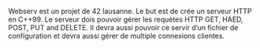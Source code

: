 Webserv est un projet de 42 lausanne.
Le but est de crée un serveur HTTP en C++99. Le serveur dois pouvoir gérer les requètes HTTP GET, HAED, POST, PUT and DELETE. Il devra aussi pouvoir ce servir d’un fichier de configuration et devra aussi gérer de multiple connexions clientes.
